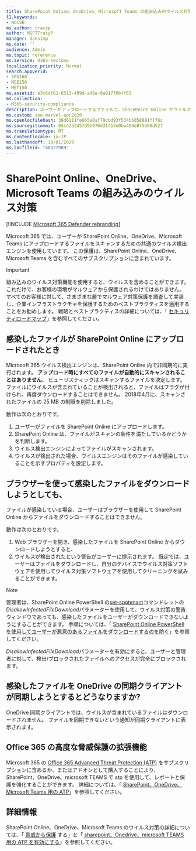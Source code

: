 ```yaml
---
title: SharePoint Online、OneDrive、Microsoft Teams の組み込みのウイルス対策
f1.keywords:
- NOCSH
ms.author: tracyp
author: MSFTTracyP
manager: dansimp
ms.date: ''
audience: Admin
ms.topic: reference
ms.service: O365-seccomp
localization_priority: Normal
search.appverid:
- SPO160
- MOE150
- MET150
ms.assetid: e3c6df61-8513-499d-ad8e-8a91770bff63
ms.collection:
- M365-security-compliance
description: ユーザーがアップロードするファイルで、SharePoint Online がウイルスを検出し、ユーザーがファイルをダウンロードまたは同期できないようにする方法について説明します。
ms.custom: seo-marvel-apr2020
ms.openlocfilehash: 38d6111fe665e0af79cbd93f534b1058881ff76c
ms.sourcegitcommit: 04c4252457d9b976d31f53e0ba404e8f5b80d527
ms.translationtype: MT
ms.contentlocale: ja-JP
ms.lasthandoff: 10/01/2020
ms.locfileid: "48327989"
---
```

# <a name="built-in-virus-protection-in-sharepoint-online-onedrive-and-microsoft-teams"></a>SharePoint Online、OneDrive、Microsoft Teams の組み込みのウイルス対策

[!INCLUDE [Microsoft 365 Defender rebranding](../includes/microsoft-defender-for-office.md)]

Microsoft 365 では、ユーザーが SharePoint Online、OneDrive、Microsoft Teams にアップロードするファイルをスキャンするための共通のウイルス検出エンジンを使用しています。 この保護は、SharePoint Online、OneDrive、Microsoft Teams を含むすべてのサブスクリプションに含まれています。

> [!IMPORTANT]
> 組み込みのウイルス対策機能を使用すると、ウイルスを含めることができます。 これだけで、お客様の環境がマルウェアから保護されるわけではありません。 すべてのお客様に対して、さまざまな層でマルウェア対策保護を調査して実装し、企業インフラストラクチャを保護するためのベストプラクティスを適用することをお勧めします。 戦略とベストプラクティスの詳細については、「 [セキュリティロードマップ](security-roadmap.md)」を参照してください。

## <a name="what-happens-when-an-infected-file-is-uploaded-to-sharepoint-online"></a>感染したファイルが SharePoint Online にアップロードされたとき

Microsoft 365 ウイルス検出エンジンは、SharePoint Online 内で非同期的に実行されます。 **アップロード時にすべてのファイルが自動的にスキャンされることはありません**。 ヒューリスティックはスキャンするファイルを決定します。 ファイルにウイルスが含まれていることが検出されると、ファイルはフラグが付けられ、再度ダウンロードすることはできません。 2018年4月に、スキャンされたファイルの 25 MB の制限を削除しました。

動作は次のとおりです。

1. ユーザーがファイルを SharePoint Online にアップロードします。
2. SharePoint Online は、ファイルがスキャンの条件を満たしているかどうかを判断します。
3. ウイルス検出エンジンによってファイルがスキャンされます。
4. ウイルスが検出された場合、ウイルスエンジンはそのファイルが感染していることを示すプロパティを設定します。

## <a name="what-happens-when-a-user-tries-to-download-an-infected-file-by-using-the-browser"></a>ブラウザーを使って感染したファイルをダウンロードしようとしても、

ファイルが感染している場合、ユーザーはブラウザーを使用して SharePoint Online からファイルをダウンロードすることはできません。

動作は次のとおりです。

1. Web ブラウザーを開き、感染したファイルを SharePoint Online からダウンロードしようとすると、
2. ウイルスが検出されたという警告がユーザーに提示されます。 既定では、ユーザーはファイルをダウンロードし、自分のデバイスでウイルス対策ソフトウェアを使用してウイルス対策ソフトウェアを使用してクリーニングを試みることができます。

> [!NOTE]
>
> 管理者は、SharePoint Online PowerShell の[set-spotenant](https://docs.microsoft.com/powershell/module/sharepoint-online/Set-SPOTenant)コマンドレットの*DisallowInfectedFileDownload*パラメーターを使用して、ウイルス対策の警告ウィンドウであっても、感染したファイルをユーザーがダウンロードできないようにすることができます。 手順については、「 [SharePoint Online PowerShell を使用してユーザーが悪意のあるファイルをダウンロードするのを防ぐ](turn-on-atp-for-spo-odb-and-teams.md#step-2-recommended-use-sharepoint-online-powershell-to-prevent-users-from-downloading-malicious-files)」を参照してください。
>
> *DisallowInfectedFileDownload*パラメーターを有効にすると、ユーザーと管理者に対して、検出/ブロックされたファイルへのアクセスが完全にブロックされます。

## <a name="what-happens-when-the-onedrive-sync-client-tries-to-sync-an-infected-file"></a>感染したファイルを OneDrive の同期クライアントが同期しようとするとどうなりますか?

OneDrive 同期クライアントでは、ウイルスが含まれているファイルはダウンロードされません。 ファイルを同期できないという通知が同期クライアントに表示されます。

## <a name="extended-capabilities-with-office-365-advanced-threat-protection"></a>Office 365 の高度な脅威保護の拡張機能

Microsoft 365 の [Office 365 Advanced Threat Protection (ATP)](office-365-atp.md) をサブスクリプションに含めるか、またはアドオンとして購入することにより、SharePoint、OneDrive、microsoft TEAMS で atp を使用して、レポートと保護を強化することができます。 詳細については、「 [SharePoint、OneDrive、Microsoft Teams 用の ATP](atp-for-spo-odb-and-teams.md)」を参照してください。

## <a name="more-information"></a>詳細情報

SharePoint Online、OneDrive、Microsoft Teams のウイルス対策の詳細については、「 [脅威から保護](protect-against-threats.md) する」と「 [sharepoint、Onedrive、microsoft TEAMS 用の ATP を有効にする](turn-on-atp-for-spo-odb-and-teams.md)」を参照してください。
